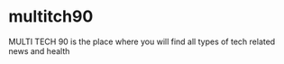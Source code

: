 # multitch90
MULTI TECH 90 is the place where you will find all types of tech related news and health
